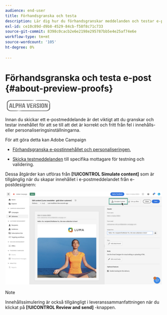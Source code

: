 ```yaml
---
audience: end-user
title: Förhandsgranska och testa
description: Lär dig hur du förhandsgranskar meddelanden och testar e-postmeddelanden
exl-id: ce10c89d-d9b8-4529-84cb-f58f8c71c733
source-git-commit: 8398c0cacb2e6e2198e295787bb5e4e25af74e6e
workflow-type: tm+mt
source-wordcount: '105'
ht-degree: 0%

---
```


# Förhandsgranska och testa e-post {#about-preview-proofs}

![](../assets/do-not-localize/badge.png)

Innan du skickar ett e-postmeddelande är det viktigt att du granskar och testar innehållet för att se till att det är korrekt och fritt från fel i innehålls- eller personaliseringsinställningarna.

För att göra detta kan Adobe Campaign

* [Förhandsgranska e-postinnehållet och personaliseringen](#preview),

<!--* [Check the email rendering](#rendering) in popular desktop, mobile and web-based clients,-->
* [Skicka testmeddelanden](#send-proofs) till specifika mottagare för testning och validering.

Dessa åtgärder kan utföras från **[!UICONTROL Simulate content]** som är tillgänglig när du skapar innehållet i e-postmeddelandet från e-postdesignern:

![](assets/simulate.png)

>[!NOTE]
>
>Innehållssimulering är också tillgängligt i leveranssammanfattningen när du klickat på **[!UICONTROL Review and send]** -knappen.
